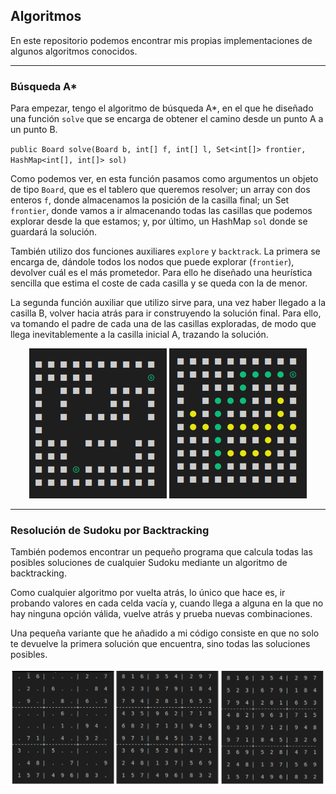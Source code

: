 ## Algoritmos

En este repositorio podemos encontrar mis propias implementaciones de algunos algoritmos conocidos.

---

### Búsqueda A*

Para empezar, tengo el algoritmo de búsqueda A*, en el que he diseñado una función `solve` que se encarga de obtener el camino desde un punto A a un punto B.

`public Board solve(Board b, int[] f, int[] l, Set<int[]> frontier, HashMap<int[], int[]> sol)`

Como podemos ver, en esta función pasamos como argumentos un objeto de tipo `Board`, que es el tablero que queremos resolver; un array con dos enteros `f`, donde almacenamos la posición de la casilla final; un Set `frontier`, donde vamos a ir almacenando todas las casillas que podemos explorar desde la que estamos; y, por último, un HashMap `sol` donde se guardará la solución. 

También utilizo dos funciones auxiliares `explore` y `backtrack`. La primera se encarga de, dándole todos los nodos que puede explorar (`frontier`), devolver cuál es el más prometedor. Para ello he diseñado una heurística sencilla que estima el coste de cada casilla y se queda con la de menor. 

La segunda función auxiliar que utilizo sirve para, una vez haber llegado a la casilla B, volver hacia atrás para ir construyendo la solución final. Para ello, va tomando el padre de cada una de las casillas exploradas, de modo que llega inevitablemente a la casilla inicial A, trazando la solución.

<center>

![](/a-search/imgs/unsolved.png) ![](/a-search/imgs/solved.png)
</center>

---

### Resolución de Sudoku por Backtracking

También podemos encontrar un pequeño programa que calcula todas las posibles soluciones de cualquier Sudoku mediante un algoritmo de backtracking.

Como cualquier algoritmo por vuelta atrás, lo único que hace es, ir probando valores en cada celda vacía y, cuando llega a alguna en la que no hay ninguna opción válida, vuelve atrás y prueba nuevas combinaciones.

Una pequeña variante que he añadido a mi código consiste en que no solo te devuelve la primera solución que encuentra, sino todas las soluciones posibles.

<center>

![](/sudoku/img/example.png)

</center>